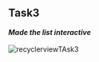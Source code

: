 ## Task3

***Made the list interactive***
<br>
<br>
![recyclerviewTAsk3](https://user-images.githubusercontent.com/47735236/111569849-a7e75a80-87cb-11eb-9df8-4fbfa416d03f.gif)

